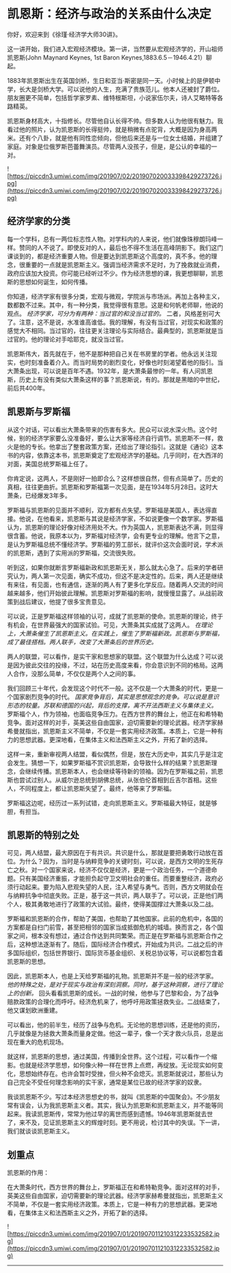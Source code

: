 # 凯恩斯：经济与政治的关系由什么决定

你好，欢迎来到《徐瑾·经济学大师30讲》。

这一讲开始，我们进入宏观经济模块。第一讲，当然要从宏观经济学的，开山祖师凯恩斯(John Maynard Keynes, 1st Baron Keynes,1883.6.5－1946.4.21）聊起。

1883年凯恩斯出生在英国剑桥，生日和亚当·斯密是同一天。小时候上的是伊顿中学，长大是剑桥大学。可以说他的人生，充满了贵族范儿。他本人还被封了爵位。朋友圈更不简单，包括哲学家罗素、维特根斯坦，小说家伍尔夫，诗人艾略特等各路精英。

凯恩斯身材高大，十指修长。尽管他自认长得不帅。但多数人认为他很有魅力。我看过他的照片，认为凯恩斯的长得挺帅，就是稍微有点驼背，大概是因为身高两米。还有个八卦，就是他有同性恋倾向，但他后来还是与一位女士结婚，并组建了家庭。对象是位俄罗斯芭蕾舞演员。尽管两人没孩子，但是，是公认的幸福的一对。

![https://piccdn3.umiwi.com/img/201907/02/201907020033398429273726.jpg](https://piccdn3.umiwi.com/img/201907/02/201907020033398429273726.jpg)

## 经济学家的分类

每一个学科，总有一两位标志性人物。对学科内的人来说，他们就像珠穆朗玛峰一样。赞同的人不说了。即使反对的人，最后也不得不生活在高峰阴影下。我们这门课谈到的，都是经济重要人物。但是要达到凯恩斯这个高度的，真不多。他的理念，很重要的一点就是凯恩斯主义。强调当经济需求不足时，为了挽救就业消费，政府应该加大投资。你可能已经听过不少。作为经济思想的课，我更想聊聊，凯恩斯的思想如何诞生，如何传播。

你知道，经济学家有很多分类，宏观与微观，学院派与市场派。再加上各种主义，数都数不过来。其中，有一种分类，我觉得很有意思。这是和何帆老师聊，他说的观点。 *经济学家，可分为有两种：当过官的和没当过官的。* 二者，风格差别可大了。注意，这不是说，水准谁高谁低。我的理解，有没有当过官，对现实和政策的感觉大不相同。当过官的，往往更关注理论与实际结合。最典型的，凯恩斯就是当过官的。他的理论对手哈耶克，就没当过官。

凯恩斯伟大，首先就在于，他不是那种把自己关在书房里的学者。他永远关注现实，也时刻准备着介入。而当时局势的剧烈变化，好像也时刻渴望着他的指引。当大萧条出现，可以说是百年不遇。1932年，是大萧条最惨的一年。有人问凯恩斯，历史上有没有类似大萧条这样的事？凯恩斯说，有的。那就是黑暗的中世纪，前后共400年。

## 凯恩斯与罗斯福

从这个对话，可以看出大萧条带来的伤害有多大。民众可以说水深火热。这个时候，别的经济学家要么没准备好，要么让大家等经济自行调节。凯恩斯不一样，救火是他的专长。他拿出了整套政策方案，还给出了理论指引。这就是《通论》这本书的内容，依靠这本书，凯恩斯奠定了宏观经济学的基础。几乎同时，在大西洋的对面，美国总统罗斯福上任了。

你肯定说，这两人，不是刚好一拍即合么？这样想很自然，但有点简单了。历史的真相，往往更曲折。凯恩斯和罗斯福第一次见面，是在1934年5月28日。这时大萧条，已经爆发3年多。

罗斯福与凯恩斯的见面并不顺利，双方都有点失望。罗斯福是美国人，表达得直接。他说，在他看来，凯恩斯与其说是经济学家，不如说更像一个数学家。罗斯福认为，凯恩斯的理论好像对经济用处不大。作为英国人，凯恩斯表达不满，则显得很含蓄。他说，我原本以为，罗斯福对经济学，会有更专业的理解。他言下之意，是认为罗斯福总统不懂经济学。罗斯福的劳工部长，就评价这次会面时说，学术派的凯恩斯，遇到了实用派的罗斯福，交流很失败。

听到这，如果你就断言罗斯福新政和凯恩斯无关，那么就太心急了。后来的学者研究认为，两人第一次见面，确实不成功，但这不是决定性的。后来，两人还是继续有来往，有见面，也有通信，逐渐的两人有了更多化学反应。随着两人交流的时间越来越多，他们开始彼此理解。凯恩斯对罗斯福的影响，就慢慢显露了。从战前政策到战后建议，他提了很多宝贵意见。

可以说，正是罗斯福这样领袖的认可，成就了凯恩斯的使命。凯恩斯的理论，终于有机会，在世界最强大的国家试验。可见，大萧条其实成就了这两人。 *在理论上，大萧条催生了凯恩斯主义。在实践上，催生了罗斯福新政。凯恩斯与罗斯福，成了最佳搭档。两人联手，改变了大萧条后的世界历史。*

两人的联盟，可以看作，是实干家和思想家的联盟。这个联盟为什么达成？可以说是因为彼此交往的投缘，不过，站在历史高度来看，你会意识到不同的格局。这两人合作，没那么简单，不仅仅是两个人之间的事。

我们回顾三十年代，会发现这个时代不一般。这不仅是一个大萧条的时代，更是一个国家剧烈竞争的时代。 *国家竞争背后，其实是思想观念的竞争。可以说是意识形态的较量。苏联和德国的兴起，背后的支撑，离不开法西斯主义与集体主义。* 罗斯福个人，作为领袖，也面临竞争压力。在西方世界的舞台上，他正在和希特勒竞争。面对这样的对手，英美这些自由国家，迫切需要新的理论武器。经济学家赫希曼就指出，凯恩斯主义不简单，不仅是一套实用经济政策。本质上，它是一种有力的思想武器。更深地看，在集体主义和法西斯主义之外，开拓了新的选择。

这样一来，重新审视两人结盟，看似偶然，但是，放在大历史中，其实几乎是注定会发生。猜想一下，如果罗斯福不赏识凯恩斯，会导致什么样的结果？凯恩斯理念，会继续传播。凯恩斯本人，也会继续等待新的领袖。因为在罗斯福之前，凯恩斯也尝试过别人。从威尔逊总统到胡佛总统，从张伯伦首相到丘吉尔首相。这些人，不同程度上，都让凯恩斯失望了。最终，他等来了罗斯福。

罗斯福这边呢，经历过一系列试错，走向凯恩斯主义。罗斯福最大特征，就是够胆，有担当。

## 凯恩斯的特别之处

可见，两人结盟，最大原因在于有共识。共识是什么，那就是要把勇敢行动放在首位。为什么？因为，当时是与纳粹竞争的关键时刻，可以说，是西方文明的生死存亡之秋。对一个国家来说，经济不仅仅是经济，更是一个政治任务，一个道德命题。只有美国经济重振，才能担负起守卫文明社会的重任。而要重整经济，政府必须行动起来。要为陷入悲观失望的人民，注入希望与勇气。否则，西方文明就会在与纳粹抗争中彻底失败。正是，基于这一共识，两人联手了。可以说，正是他们两个人，极其勇敢地进行了政策的大试验。最终，使得美国撑过大萧条以及二战。

罗斯福和凯恩斯的合作，帮助了美国，也帮助了其他国家。此前的危机中，各国的方案都是自扫门前雪，甚至把相邻的国家当成抵御危机的城墙。换而言之，各个国家之间，根本没有想过，通过合作达到共同繁荣。而正是在罗斯福与凯恩斯合作之后，这种想法逐渐有了。随后，国际经济合作模式，开始成为共识。二战之后的许多国际组织，包括世界银行、国际货币基金组织、关税总协议等，可以说都包含着凯恩斯的思想。

因此，凯恩斯本人，也是上天给罗斯福的礼物。凯恩斯并不是一般的经济学家。 *他的特殊之处，是对于现实与政治有深刻洞察。同时，基于这种洞察，进行了理论上的创新。* 回头看看凯恩斯的成长。一战的时候，他参与了巴黎和会，为了战争赔款政策的合理化而呼吁。经济危机来了，他呼吁用政策拯救失业。二战结束了，他又谋划欧洲重建。

可以看出，他的前半生，经历了战争与危机。无论他的思想训练，还是他的资历，几乎就像是为拯救大萧条而量身定做。他这一辈子，像一个天才救火队员，总是出现在重大的危机现场。

就这样，凯恩斯的思想，通过美国，传播到全世界。这个过程，可以看作一个缩影。也就是经济学思想，如何像火种一样在世界上点燃，再绽放。无论现实如何变化，思想始终存在。也许会暂时受挫，但火种不会熄灭。凯恩斯就说过，那些认为自己完全不受任何理念影响的实干家，通常是某位已故的经济学家的奴隶。

我谈凯恩斯不少。写过本经济思想史的书，就叫《凯恩斯的中国聚会》。不少朋友常有误会，认为我凯恩斯主义者。其实，我认为凯恩斯和凯恩斯主义，并不能等同起来。我读凯恩斯传，常常为他过早的离世而感到遗憾。1946年凯恩斯就去世了，来不及，见证凯恩斯主义的辉煌时刻。更不用说，检讨其中的失误。下一讲，我们就谈谈凯恩斯主义。

## 划重点

凯恩斯的作用：

在大萧条时代，西方世界的舞台上，罗斯福正在和希特勒竞争。面对这样的对手，英美这些自由国家，迫切需要新的理论武器。经济学家赫希曼就指出，凯恩斯主义不简单，不仅是一套实用经济政策。本质上，它是一种有力的思想武器。更深地看，在集体主义和法西斯主义之外，开拓了新的选择。

![https://piccdn3.umiwi.com/img/201907/01/201907011210312233532582.jpg](https://piccdn3.umiwi.com/img/201907/01/201907011210312233532582.jpg)

---
